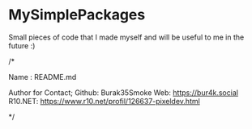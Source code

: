 # MySimplePackages

Small pieces of code that I made myself and will be useful to me in the future :)

/*

Name : README.md

Author for Contact;
Github: Burak35Smoke
Web: https://bur4k.social
R10.NET: https://www.r10.net/profil/126637-pixeldev.html

*/
